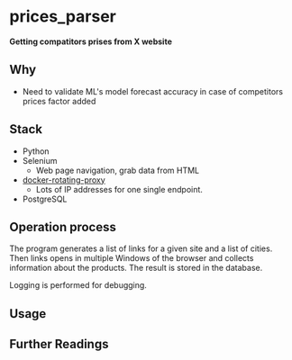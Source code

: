 prices_parser
=====================
__Getting compatitors prises from X website__

Why
-----
* Need to validate ML's model forecast accuracy in case of competitors prices factor added

Stack
-----
* Python
* Selenium
    - Web page navigation, grab data from HTML
* [docker-rotating-proxy](https://github.com/mattes/rotating-proxy)
    - Lots of IP addresses for one single endpoint.
* PostgreSQL

Operation process
-----------------
The program generates a list of links for a given site and a list of cities. Then links opens in multiple Windows of the browser and collects information about the products. 
The result is stored in the database. 

Logging is performed for debugging.

Usage
------


Further Readings
----------------
